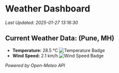 
# Weather Dashboard

_Last Updated: 2025-01-27 13:16:30_

## Current Weather Data: (Pune, MH)
- **Temperature:** 28.5 °C ![Temperature Badge](https://img.shields.io/badge/Temperature-Medium%20Temp-green)
- **Wind Speed:** 2.1 km/h ![Wind Speed Badge](https://img.shields.io/badge/Wind%20Speed-Low%20Wind-blue)

*Powered by Open-Meteo API*
